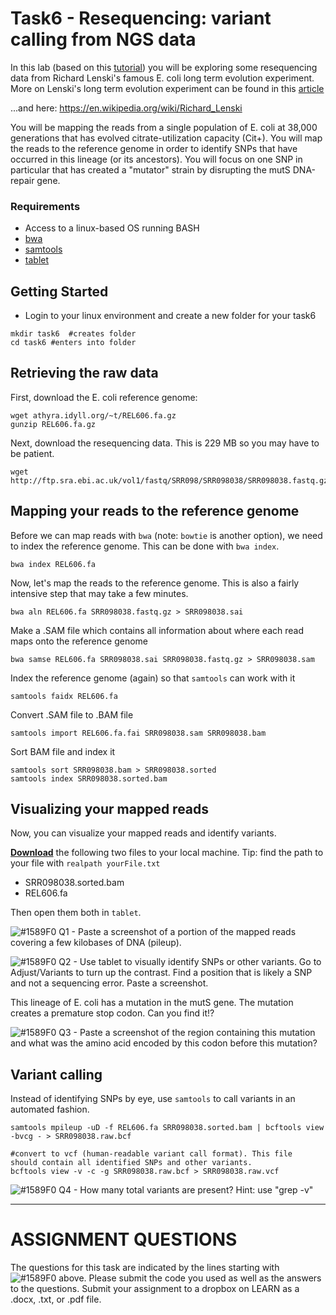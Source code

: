 # Task6 - Resequencing: variant calling from NGS data

In this lab (based on this [tutorial](https://angus.readthedocs.io/en/2014/variant.html)) you will be exploring some resequencing data from Richard Lenski's famous E. coli long term evolution experiment.
More on Lenski's long term evolution experiment can be found in this [article](http://www.nature.com/nature/journal/v489/n7417/full/nature11514.html)

...and here: https://en.wikipedia.org/wiki/Richard_Lenski

You will be mapping the reads from a single population of E. coli at 38,000 generations that has evolved citrate-utilization capacity (Cit+). You will map the reads to the reference genome in order to identify SNPs that have occurred in this lineage (or its ancestors). You will focus on one SNP in particular that has created a "mutator" strain by disrupting the mutS DNA-repair gene.


### Requirements

* Access to a linux-based OS running BASH
* [bwa](http://bio-bwa.sourceforge.net/)
* [samtools](http://samtools.sourceforge.net/)
* [tablet](https://ics.hutton.ac.uk/tablet/download-tablet/)


## Getting Started

* Login to your linux environment and create a new folder for your task6

```
mkdir task6  #creates folder
cd task6 #enters into folder
```

## Retrieving the raw data

First, download the E. coli reference genome:

```
wget athyra.idyll.org/~t/REL606.fa.gz
gunzip REL606.fa.gz
```

Next, download the resequencing data. This is 229 MB so you may have to be patient.

```
wget http://ftp.sra.ebi.ac.uk/vol1/fastq/SRR098/SRR098038/SRR098038.fastq.gz
```


## Mapping your reads to the reference genome


Before we can map reads with `bwa` (note: `bowtie` is another option), we need to index the reference genome. This can be done with `bwa index`.

```
bwa index REL606.fa
```

Now, let's map the reads to the reference genome. This is also a fairly intensive step that may take a few minutes.

```
bwa aln REL606.fa SRR098038.fastq.gz > SRR098038.sai
```

Make a .SAM file which contains all information about where each read maps onto the reference genome

```
bwa samse REL606.fa SRR098038.sai SRR098038.fastq.gz > SRR098038.sam
```

Index the reference genome (again) so that `samtools` can work with it

```
samtools faidx REL606.fa
```

Convert .SAM file to .BAM file

```
samtools import REL606.fa.fai SRR098038.sam SRR098038.bam
```

Sort BAM file and index it

```
samtools sort SRR098038.bam > SRR098038.sorted
samtools index SRR098038.sorted.bam
```

## Visualizing your mapped reads

Now, you can visualize your mapped reads and identify variants.

[<b>Download</b>](https://github.com/doxeylab/learn-genomics-in-unix/raw/master/task1/gcloud-download.png) the following two files to your local machine. Tip: find the path to your file with `realpath yourFile.txt`

* SRR098038.sorted.bam
* REL606.fa

Then open them both in `tablet`.


![#1589F0](https://placehold.it/15/1589F0/000000?text=+) Q1 - Paste a screenshot of a portion of the mapped reads covering a few kilobases of DNA (pileup).

![#1589F0](https://placehold.it/15/1589F0/000000?text=+) Q2 - Use tablet to visually identify SNPs or other variants. Go to Adjust/Variants to turn up the contrast. Find a position that is likely a SNP and not a sequencing error. Paste a screenshot.


This lineage of E. coli has a mutation in the mutS gene. The mutation creates a premature stop codon. Can you find it!?

![#1589F0](https://placehold.it/15/1589F0/000000?text=+) Q3 - Paste a screenshot of the region containing this mutation and what was the amino acid encoded by this codon before this mutation?

## Variant calling

Instead of identifying SNPs by eye, use `samtools` to call variants in an automated fashion.

```
samtools mpileup -uD -f REL606.fa SRR098038.sorted.bam | bcftools view -bvcg - > SRR098038.raw.bcf

#convert to vcf (human-readable variant call format). This file should contain all identified SNPs and other variants.
bcftools view -v -c -g SRR098038.raw.bcf > SRR098038.raw.vcf

```

![#1589F0](https://placehold.it/15/1589F0/000000?text=+) Q4 - How many total variants are present? Hint: use "grep -v"


---

# ASSIGNMENT QUESTIONS

The questions for this task are indicated by the lines starting with ![#1589F0](https://placehold.it/15/1589F0/000000?text=+) above.
Please submit the code you used as well as the answers to the questions. Submit your assignment to a dropbox on LEARN as a .docx, .txt, or .pdf file.



